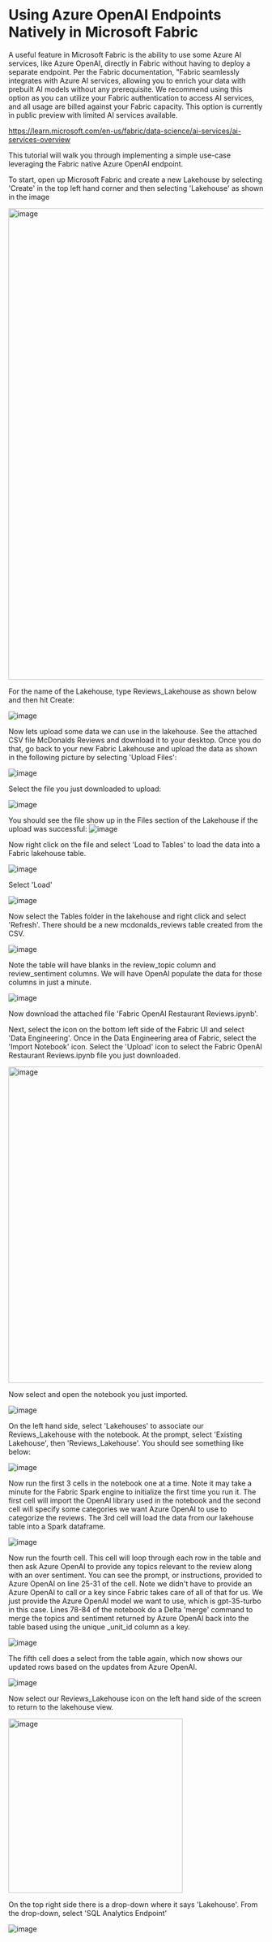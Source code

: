 # Using Azure OpenAI Endpoints Natively in Microsoft Fabric

A useful feature in Microsoft Fabric is the ability to use some Azure AI services, like Azure OpenAI, directly in Fabric without having to deploy a separate endpoint. Per the Fabric documentation, "Fabric seamlessly integrates with Azure AI services, allowing you to enrich your data with prebuilt AI models without any prerequisite. We recommend using this option as you can utilize your Fabric authentication to access AI services, and all usage are billed against your Fabric capacity. This option is currently in public preview with limited AI services available.

https://learn.microsoft.com/en-us/fabric/data-science/ai-services/ai-services-overview

This tutorial will walk you through implementing a simple use-case leveraging the Fabric native Azure OpenAI endpoint. 

To start, open up Microsoft Fabric and create a new Lakehouse by selecting 'Create' in the top left hand corner and then selecting 'Lakehouse' as shown in the image

<img width="929" alt="image" src="https://github.com/danhas14/Fabric_AzureOpenAI_Example/assets/27227060/f3f6cacc-7095-4e53-a978-d4c12911bc54">


For the name of the Lakehouse, type Reviews_Lakehouse as shown below and then hit Create:

![image](https://github.com/danhas14/Fabric_AzureOpenAI_Example/assets/27227060/40f25173-1441-47cb-8db2-f8c4304b2df4)

Now lets upload some data we can use in the lakehouse. See the attached CSV file McDonalds Reviews and download it to your desktop. Once you do that, go back to your new Fabric Lakehouse and upload the data as shown in the following picture by selecting 'Upload Files':

![image](https://github.com/danhas14/Fabric_AzureOpenAI_Example/assets/27227060/032b59bd-cf55-42ed-a109-8160986e0af5)

Select the file you just downloaded to upload:

![image](https://github.com/danhas14/Fabric_AzureOpenAI_Example/assets/27227060/5b760906-90c2-4f08-a007-42f037986ddf)

You should see the file show up in the Files section of the Lakehouse if the upload was successful:
![image](https://github.com/danhas14/Fabric_AzureOpenAI_Example/assets/27227060/5338857e-3e02-40e9-9944-a0fda6db9c20)

Now right click on the file and select 'Load to Tables' to load the data into a Fabric lakehouse table.

![image](https://github.com/danhas14/Fabric_AzureOpenAI_Example/assets/27227060/d51831d2-3eff-45b8-a932-c5553a4dcc03)

Select 'Load'

![image](https://github.com/danhas14/Fabric_AzureOpenAI_Example/assets/27227060/7800b110-9dea-4a47-be08-1c2968ccd78e)

Now select the Tables folder in the lakehouse and right click and select 'Refresh'. There should be a new mcdonalds_reviews table created from the CSV. 

![image](https://github.com/danhas14/Fabric_AzureOpenAI_Example/assets/27227060/51c63f53-d27e-414d-9b25-27e653fbfeaa)

Note the table will have blanks in the review_topic column and review_sentiment columns. We will have OpenAI populate the data for those columns in just a minute.

![image](https://github.com/danhas14/Fabric_AzureOpenAI_Example/assets/27227060/8246548d-1e97-43d8-8d78-24e88079c42c)

Now download the attached file 'Fabric OpenAI Restaurant Reviews.ipynb'. 

Next, select the icon on the bottom left side of the Fabric UI and select 'Data Engineering'. Once in the Data Engineering area of Fabric, select the 'Import Notebook' icon. Select the 'Upload' icon to select the Fabric OpenAI Restaurant Reviews.ipynb file you just downloaded. 

<img width="623" alt="image" src="https://github.com/danhas14/Fabric_AzureOpenAI_Example/assets/27227060/f6395566-faf0-4648-92f7-abcd45294e2d">


Now select and open the notebook you just imported. 


![image](https://github.com/danhas14/Fabric_AzureOpenAI_Example/assets/27227060/a4f23d37-c29f-401e-bd14-7e4cdc2281e9)


On the left hand side, select 'Lakehouses' to associate our Reviews_Lakehouse with the notebook. At the prompt, select 'Existing Lakehouse', then 'Reviews_Lakehouse'. You should see something like below:


![image](https://github.com/danhas14/Fabric_AzureOpenAI_Example/assets/27227060/f901e8e7-73cc-4163-a2cc-fe73798585c6)

Now run the first 3 cells in the notebook one at a time. Note it may take a minute for the Fabric Spark engine to initialize the first time you run it. The first cell will import the OpenAI library used in the notebook and the second cell will specify some categories we want Azure OpenAI to use to categorize the reviews. The 3rd cell will load the data from our lakehouse table into a Spark dataframe.

![image](https://github.com/danhas14/Fabric_AzureOpenAI_Example/assets/27227060/b1e7f7b2-74c6-4167-a6da-c299689676eb)

Now run the fourth cell. This cell will loop through each row in the table and then ask Azure OpenAI to provide any topics relevant to the review along with an over sentiment. You can see the prompt, or instructions, provided to Azure OpenAI on line 25-31 of the cell. Note we didn't have to provide an Azure OpenAI to call or a key since Fabric takes care of all of that for us. We just provide the Azure OpenAI model we want to use, which is gpt-35-turbo in this case. Lines 78-84 of the notebook do a Delta 'merge' command to merge the topics and sentiment returned by Azure OpenAI back into the table based using the unique _unit_id column as a key.

![image](https://github.com/danhas14/Fabric_AzureOpenAI_Example/assets/27227060/17933fcf-f909-4d31-8f3a-697a598ff9ad)

The fifth cell does a select from the table again, which now shows our updated rows based on the updates from Azure OpenAI.

![image](https://github.com/danhas14/Fabric_AzureOpenAI_Example/assets/27227060/f9ec18f9-3349-42ad-b086-14d594f37301)

Now select our Reviews_Lakehouse icon on the left hand side of the screen to return to the lakehouse view. 


<img width="344" alt="image" src="https://github.com/danhas14/Fabric_AzureOpenAI_Example/assets/27227060/4f2bb16a-e6f4-4f87-b9bb-8fc2dca29431">


On the top right side there is a drop-down where it says 'Lakehouse'. From the drop-down, select 'SQL Analytics Endpoint'


![image](https://github.com/danhas14/Fabric_AzureOpenAI_Example/assets/27227060/ccbdad5b-cb90-4561-8f86-8ade7ff7752c)





